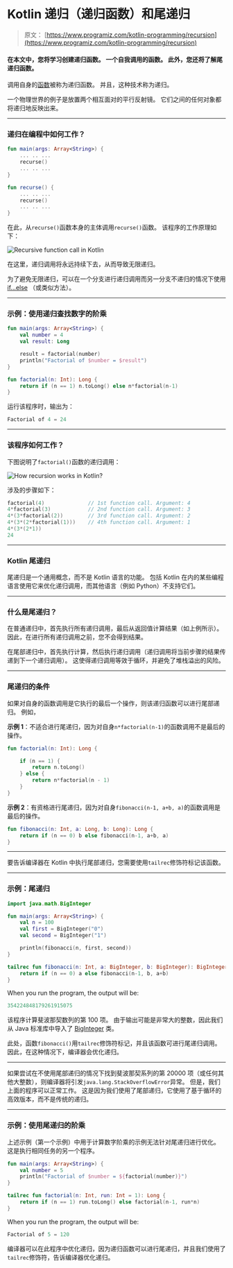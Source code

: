 # Kotlin 递归（递归函数）和尾递归

> 原文： [https://www.programiz.com/kotlin-programming/recursion](https://www.programiz.com/kotlin-programming/recursion)

#### 在本文中，您将学习创建递归函数。 一个自我调用的函数。 此外，您还将了解尾递归函数。

调用自身的[函数](/kotlin-programming/functions)被称为递归函数。 并且，这种技术称为递归。

一个物理世界的例子是放置两个相互面对的平行反射镜。 它们之间的任何对象都将递归地反映出来。

* * *

### 递归在编程中如何工作？

```kt
fun main(args: Array<String>) {
    ... .. ...
    recurse()
    ... .. ...
}

fun recurse() {
    ... .. ...
    recurse()
    ... .. ...
}

```

在此，从`recurse()`函数本身的主体调用`recurse()`函数。 该程序的工作原理如下：

![Recursive function call in Kotlin](img/b79425d0309140aaa1e3d0633f6bd099.png)

在这里，递归调用将永远持续下去，从而导致无限递归。

为了避免无限递归，可以在一个分支进行递归调用而另一分支不递归的情况下使用 [if...else](/kotlin-programming/if-expression "C++ if...else") （或类似方法）。

* * *

### 示例：使用递归查找数字的阶乘

```kt
fun main(args: Array<String>) {
    val number = 4
    val result: Long

    result = factorial(number)
    println("Factorial of $number = $result")
}

fun factorial(n: Int): Long {
    return if (n == 1) n.toLong() else n*factorial(n-1)
}
```

运行该程序时，输出为：

```kt
Factorial of 4 = 24
```

* * *

### 该程序如何工作？

下图说明了`factorial()`函数的递归调用：

![How recursion works in Kotlin?](img/2b73a47df6582a10159450e9cebc8134.png)

涉及的步骤如下：

```kt
factorial(4)              // 1st function call. Argument: 4
4*factorial(3)            // 2nd function call. Argument: 3
4*(3*factorial(2))        // 3rd function call. Argument: 2
4*(3*(2*factorial(1)))    // 4th function call. Argument: 1 
4*(3*(2*1))                 
24

```

* * *

### Kotlin 尾递归

尾递归是一个通用概念，而不是 Kotlin 语言的功能。 包括 Kotlin 在内的某些编程语言使用它来优化递归调用，而其他语言（例如 Python）不支持它们。

* * *

### 什么是尾递归？

在普通递归中，首先执行所有递归调用，最后从返回值计算结果（如上例所示）。 因此，在进行所有递归调用之前，您不会得到结果。

在尾部递归中，首先执行计算，然后执行递归调用（递归调用将当前步骤的结果传递到下一个递归调用）。 这使得递归调用等效于循环，并避免了堆栈溢出的风险。

* * *

### 尾递归的条件

如果对自身的函数调用是它执行的最后一个操作，则该递归函数可以进行尾部递归。 例如，

**示例 1**：不适合进行尾递归，因为对自身`n*factorial(n-1)`的函数调用不是最后的操作。

```kt
fun factorial(n: Int): Long {

    if (n == 1) {
        return n.toLong()
    } else {
        return n*factorial(n - 1)     
    }
}
```

**示例 2**：有资格进行尾递归，因为对自身`fibonacci(n-1, a+b, a)`的函数调用是最后的操作。

```kt
fun fibonacci(n: Int, a: Long, b: Long): Long {
    return if (n == 0) b else fibonacci(n-1, a+b, a)
}

```

* * *

要告诉编译器在 Kotlin 中执行尾部递归，您需要使用`tailrec`修饰符标记该函数。

* * *

### 示例：尾递归

```kt
import java.math.BigInteger

fun main(args: Array<String>) {
    val n = 100
    val first = BigInteger("0")
    val second = BigInteger("1")

    println(fibonacci(n, first, second))
}

tailrec fun fibonacci(n: Int, a: BigInteger, b: BigInteger): BigInteger {
    return if (n == 0) a else fibonacci(n-1, b, a+b)
}
```

When you run the program, the output will be:

```kt
354224848179261915075
```

该程序计算斐波那契数列的第 100 项。 由于输出可能是非常大的整数，因此我们从 Java 标准库中导入了 [BigInteger](https://docs.oracle.com/javase/7/docs/api/java/math/BigInteger.html) 类。

此处，函数`fibonacci()`用`tailrec`修饰符标记，并且该函数可进行尾递归调用。 因此，在这种情况下，编译器会优化递归。

* * *

如果尝试在不使用尾部递归的情况下找到斐波那契系列的第 20000 项（或任何其他大整数），则编译器将引发`java.lang.StackOverflowError`异常。 但是，我们上面的程序可以正常工作。 这是因为我们使用了尾部递归，它使用了基于循环的高效版本，而不是传统的递归。

* * *

### 示例：使用尾递归的阶乘

上述示例（第一个示例）中用于计算数字阶乘的示例无法针对尾递归进行优化。 这是执行相同任务的另一个程序。

```kt
fun main(args: Array<String>) {
    val number = 5
    println("Factorial of $number = ${factorial(number)}")
}

tailrec fun factorial(n: Int, run: Int = 1): Long {
    return if (n == 1) run.toLong() else factorial(n-1, run*n)
}

```

When you run the program, the output will be:

```kt
Factorial of 5 = 120
```

编译器可以在此程序中优化递归，因为递归函数可以进行尾递归，并且我们使用了`tailrec`修饰符，告诉编译器优化递归。